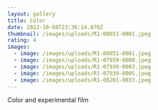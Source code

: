 ```yaml
---
layout: gallery
title: Color
date: 2022-10-08T23:36:14.876Z
thumbnail: /images/uploads/R1-00851-0001.jpeg
rating: 4
images:
  - image: /images/uploads/R1-00851-0001.jpeg
  - image: /images/uploads/R1-07939-0000.jpeg
  - image: /images/uploads/R1-07939-0003.jpeg
  - image: /images/uploads/R1-07939-0005.jpeg
  - image: /images/uploads/R1-08201-0033.jpeg
---
```

Color and experimental film